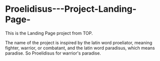 # Proelidisus---Project-Landing-Page-


This is the Landing Page project from TOP. 

The name of the project is inspired by the latin word proeliator, meaning fighter, warrior, or combatant, and the latin word paradisus, which means paradise. So Proelidisus for warrior's paradise. 

